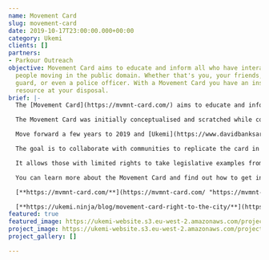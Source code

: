 ```yaml
---
name: Movement Card
slug: movement-card
date: 2019-10-17T23:00:00.000+00:00
category: Ukemi
clients: []
partners:
- Parkour Outreach
objective: Movement Card aims to educate and inform all who have interactions with
  people moving in the public domain. Whether that's you, your friends, the security
  guard, or even a police officer. With a Movement Card you have an instant educational
  resource at your disposal.
brief: |-
  The [Movement Card](https://mvmnt-card.com/) aims to educate and inform all who have interactions with people moving in the public domain. Whether that’s you, your friends, the security guard, or even a police officer – with a Movement Card, you have an instant educational resource at your fingertips.

  The Movement Card was initially conceptualised and scratched while collaborating with [Paul Sayer](https://uk.linkedin.com/in/paul-sayer-21ba62a2) as part of the former Many Movements collective in 2014. From there we worked in collaboration with [Access Parkour](https://www.facebook.com/accessparkour) members John Hall and [Edinburgh Parkour](https://www.facebook.com/EdinburghParkour) member Gordon Tsang to create the handy pocket-sized card that details a few basics in regards to your right to practice.

  Move forward a few years to 2019 and [Ukemi](https://www.davidbanksartist.com/ukemi) revitalised the project in partnership with [Parkour Outreach](https://www.facebook.com/ParkourOutreach) and opened it up into a worldwide project. The current goal for the Movement Card project is to create a database that details your right to the city in every country on the planet. To see our progress visit the Movement Card site by clicking [here](https://mvmnt-card.com/).

  The goal is to collaborate with communities to replicate the card in other countries worldwide, enabling everybody to know their ‘right to their city’.

  It allows those with limited rights to take legislative examples from other countries for use as a starting point to improve their freedom of movement.

  You can learn more about the Movement Card and find out how to get involved by visiting our site, reading our blog or joining the Movement Card Discord community.

  [**https://mvmnt-card.com/**](https://mvmnt-card.com/ "https://mvmnt-card.com/")

  [**https://ukemi.ninja/blog/movement-card-right-to-the-city/**](https://ukemi.ninja/blog/movement-card-right-to-the-city/ "https://mvmnt-card.com/")
featured: true
featured_image: https://ukemi-website.s3.eu-west-2.amazonaws.com/projects/mc-mock-holder.png
project_image: https://ukemi-website.s3.eu-west-2.amazonaws.com/projects/movement-card.jpg
project_gallery: []

---
```

